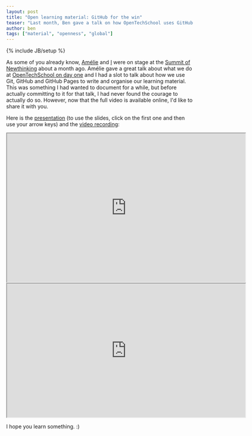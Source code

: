 ```yaml
---
layout: post
title: "Open learning material: GitHub for the win"
teaser: "Last month, Ben gave a talk on how OpenTechSchool uses GitHub to create and manage learning material in an efficient and open fashion at the Summit of Newthinking in Berlin. Since the recordings have been uploaded, we want to publish both the video as well as the presentation on this blog."
author: ben
tags: ["material", "openness", "global"]
---
```

{% include JB/setup %}

As some of you already know, [Amélie](http://open-strategies.de/speaker/37) and [I](http://open-strategies.de/speaker/27) were on stage at the [Summit of Newthinking](http://newthinking.de/summit-of-newthinking/) about a month ago. Amélie gave a great talk about what we do at [OpenTechSchool on day one](http://vimeo.com/54966142) and I had a slot to talk about how we use Git, GitHub and GitHub Pages to write and organise our learning material. This was something I had wanted to document for a while, but before actually committing to it for that talk, I had never found the courage to actually do so. However, now that the full video is available online, I'd like to share it with you. 

Here is the [presentation](http://opentechschool.github.com/slides/presentations/opencurriuculum-github-for-the-win/) (to use the slides, click on the first one and then use your arrow keys) and the [video recording](http://vimeo.com/55273023):

<iframe src="http://opentechschool.github.com/slides/presentations/opencurriuculum-github-for-the-win/?full#Cover" width="640px" height="400px">&nbsp;</iframe>

<iframe src="http://player.vimeo.com/video/55273023" width="640px" height="360px">&nbsp;</iframe>

I hope you learn something. :)
